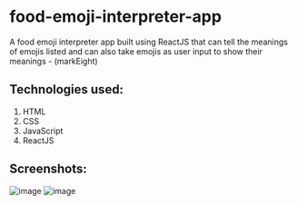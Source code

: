 # food-emoji-interpreter-app

A food emoji interpreter app built using ReactJS that can tell the meanings of emojis listed and can also take emojis as user input to show their meanings - (markEight)

## Technologies used:

1. HTML
1. CSS
1. JavaScript
1. ReactJS

## Screenshots:

![image](https://user-images.githubusercontent.com/58262449/130368310-aa93be57-cd93-4812-baa3-5bcb8f4405e1.png)
![image](https://user-images.githubusercontent.com/58262449/130368320-d774e650-e929-457c-8eab-acfeb2830f44.png)
